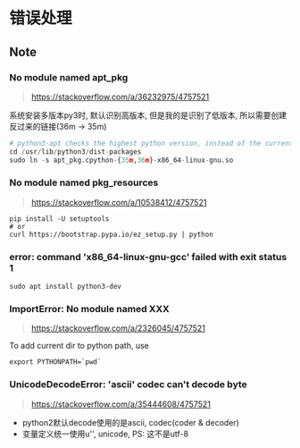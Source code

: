 错误处理
=======

Note
----

### No module named apt_pkg

> <https://stackoverflow.com/a/36232975/4757521>

系统安装多版本py3时, 默认识别高版本, 但是我的是识别了低版本,
所以需要创建反过来的链接(36m -> 35m)

``` python
# python3-apt checks the highest python version, instead of the current python version in use.
cd /usr/lib/python3/dist-packages
sudo ln -s apt_pkg.cpython-{35m,36m}-x86_64-linux-gnu.so
```

### No module named pkg_resources

> <https://stackoverflow.com/a/10538412/4757521>

    pip install -U setuptools
    # or
    curl https://bootstrap.pypa.io/ez_setup.py | python

### error: command 'x86_64-linux-gnu-gcc' failed with exit status 1

    sudo apt install python3-dev

### ImportError: No module named XXX

> <https://stackoverflow.com/a/2326045/4757521>

To add current dir to python path, use

    export PYTHONPATH=`pwd`

### UnicodeDecodeError: 'ascii' codec can't decode byte

> <https://stackoverflow.com/a/35444608/4757521>

- python2默认decode使用的是ascii, codec(coder & decoder)
- 变量定义统一使用u'', unicode, PS: 这不是utf-8
